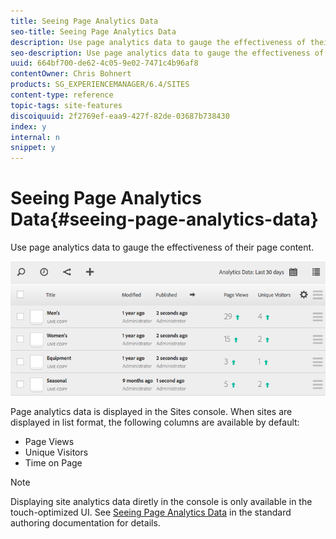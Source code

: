 ```yaml
---
title: Seeing Page Analytics Data
seo-title: Seeing Page Analytics Data
description: Use page analytics data to gauge the effectiveness of their page content.
seo-description: Use page analytics data to gauge the effectiveness of their page content.
uuid: 664bf700-de62-4c05-9e02-7471c4b96af8
contentOwner: Chris Bohnert
products: SG_EXPERIENCEMANAGER/6.4/SITES
content-type: reference
topic-tags: site-features
discoiquuid: 2f2769ef-eaa9-427f-82de-03687b738430
index: y
internal: n
snippet: y
---
```


# Seeing Page Analytics Data{#seeing-page-analytics-data}

Use page analytics data to gauge the effectiveness of their page content.

![](assets/chlimage_1-111.png)

Page analytics data is displayed in the Sites console. When sites are displayed in list format, the following columns are available by default:

* Page Views
* Unique Visitors
* Time on Page

>[!NOTE]
>
>Displaying site analytics data diretly in the console is only available in the touch-optimized UI. See [Seeing Page Analytics Data](../../../sites/authoring/using/pa-using.md) in the standard authoring documentation for details.

